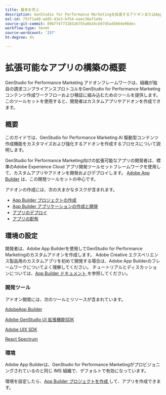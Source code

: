 ```yaml
---
title: 基本を学ぶ
description: GenStudio for Performance Marketingを拡張するアドオンまたはApp Builder アプリの作成を開始します。
exl-id: 755f1a40-add5-43e3-bf54-eaec36ef1e9a
source-git-commit: 89b7f477310326755a6b34cb97d5ad5664e98dec
workflow-type: tm+mt
source-wordcount: '257'
ht-degree: 4%

---
```


# 拡張可能なアプリの構築の概要

GenStudio for Performance Marketing アドオンフレームワークは、組織が独自の請求コンプライアンスプロトコルをGenStudio for Performance Marketing コンテンツ作成ワークフローおよび検証に組み込むためのツールを提供します。 このツールセットを使用すると、開発者はカスタムアプリやアドオンを作成できます。

## 概要

このガイドでは、GenStudio for Performance Marketing AI 駆動型コンテンツ作成機能をカスタマイズおよび強化するアドオンを作成するプロセスについて説明します。

GenStudio for Performance Marketing向けの拡張可能なアプリの開発者は、標準のAdobe Experience Cloud アプリ開発ツールセットフレームワークを使用して、カスタムアプリやアドオンを開発およびデプロイします。 [Adobe App Builder](https://developer.adobe.com/app-builder/) は、この開発ツールセットの中心です。

アドオンの作成には、次の大まかなタスクが含まれます。

* [App Builder プロジェクトの作成](create-project.md)
* [App Builder アプリケーションの作成と開発](create-app.md)
* [アプリのデプロイ](deploy-app.md)
* [アプリの配布](distribute-app.md)

## 環境の設定

開発者は、Adobe App Builderを使用してGenStudio for Performance Marketingのカスタムアドオンを作成します。 Adobe Creative エクスペリエンス製品用のカスタムアプリを初めて開発する場合は、Adobe App Builderのフレームワークについてよく理解してください。 チュートリアルとディスカッションについては、[App Builder ドキュメント ](https://developer.adobe.com/app-builder/docs/overview/) を参照してください。

### 開発ツール

アドオン開発には、次のツールとリソースが含まれています。

[AdobeApp Builder](https://developer.adobe.com/app-builder/)

[Adobe GenStudio UI 拡張機能SDK](https://github.com/adobe/genstudio-uix-sdk)

[Adobe UIX SDK](https://github.com/adobe/uix-sdk)

[React Spectrum](https://react-spectrum.adobe.com/react-spectrum/getting-started.html)

### 環境

Adobe App Builderは、GenStudio for Performance Marketingがプロビジョニングされているのと同じ IMS 組織で、デフォルトで有効になっています。

環境を設定したら、[App Builder プロジェクトを作成 ](create-project.md) して、アプリを作成できます。
